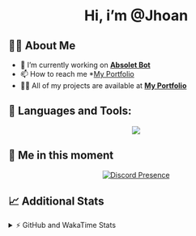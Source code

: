 <h1 align="center">Hi, i’m @Jhoan</h1>

## 🙋‍♂️ About Me

- 🔭 I’m currently working on **[Absolet Bot](https://strider.cloud)**
- 📫 How to reach me *[My Portfolio](https://jhoan.me/contact)
- 👨‍💻 All of my projects are available at **[My Portfolio](https://jhoan.me)**

## 🚀 Languages and Tools:
<p align="center">
  <a href="https://skillicons.dev">
    <img src="https://skillicons.dev/icons?i=js,ts,html,css,bootstrap,nodejs,express,vscode,neovim,vim,atom,cloudflare,git,github,discord,bots,linux,mongodb,nginx,redis,wordpress,heroku&perline=11" />
  </a>
</p>
  
## 👤 Me in this moment
<p align="center">
    <a href="https://discord.com/users/612460795124776960" target="_blank" rel="nofollow">
        <img src="https://lanyard-profile-readme.vercel.app/api/612460795124776960?idleMessage=Probably%20coding%20Absolet..." alt="Discord Presence" align="center">
    </a>
</p>

## 📈 Additional Stats
<details>
    <summary>⚡ GitHub and WakaTime Stats</summary>
    <br/>

<!--START_SECTION:waka-->
![Code Time](http://img.shields.io/badge/Code%20Time-637%20hrs%205%20mins-blue)

**🐱 My GitHub Data** 

> 📦 185.8 kB Used in GitHub's Storage 
 > 
> 🏆 255 Contributions in the Year 2023
 > 
> 💼 Opted to Hire
 > 
> 📜 4 Public Repositories 
 > 
> 🔑 43 Private Repositories 
 > 
**I'm an Early 🐤** 

```text
🌞 Morning                227 commits         ██░░░░░░░░░░░░░░░░░░░░░░░   07.85 % 
🌆 Daytime                1405 commits        ████████████░░░░░░░░░░░░░   48.60 % 
🌃 Evening                1135 commits        ██████████░░░░░░░░░░░░░░░   39.26 % 
🌙 Night                  124 commits         █░░░░░░░░░░░░░░░░░░░░░░░░   04.29 % 
```
📅 **I'm Most Productive on Saturday** 

```text
Monday                   415 commits         ████░░░░░░░░░░░░░░░░░░░░░   14.35 % 
Tuesday                  465 commits         ████░░░░░░░░░░░░░░░░░░░░░   16.08 % 
Wednesday                405 commits         ████░░░░░░░░░░░░░░░░░░░░░   14.01 % 
Thursday                 310 commits         ███░░░░░░░░░░░░░░░░░░░░░░   10.72 % 
Friday                   389 commits         ███░░░░░░░░░░░░░░░░░░░░░░   13.46 % 
Saturday                 543 commits         █████░░░░░░░░░░░░░░░░░░░░   18.78 % 
Sunday                   364 commits         ███░░░░░░░░░░░░░░░░░░░░░░   12.59 % 
```


📊 **This Week I Spent My Time On** 

```text
🕑︎ Time Zone: America/Bogota

💬 Programming Languages: 
No Activity Tracked This Week

🔥 Editors: 
No Activity Tracked This Week

🐱‍💻 Projects: 
No Activity Tracked This Week

💻 Operating System: 
No Activity Tracked This Week
```

**I Mostly Code in JavaScript** 

```text
JavaScript               17 repos            █████████████░░░░░░░░░░░░   53.12 % 
TypeScript               8 repos             ██████░░░░░░░░░░░░░░░░░░░   25.00 % 
Java                     3 repos             ██░░░░░░░░░░░░░░░░░░░░░░░   09.38 % 
EJS                      1 repo              █░░░░░░░░░░░░░░░░░░░░░░░░   03.12 % 
SCSS                     1 repo              █░░░░░░░░░░░░░░░░░░░░░░░░   03.12 % 
```




 Last Updated on 27/05/2023 03:34:56 UTC
<!--END_SECTION:waka-->
</details>
